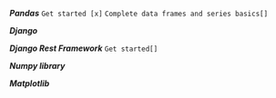 ***Pandas*** 
	`Get started [x]`
	`Complete data frames and series basics[]`



***Django***






***Django Rest Framework***
	 `Get started[]`





***Numpy library***





***Matplotlib***







